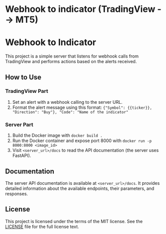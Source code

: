 # Webhook to indicator (TradingView --> MT5)

# Webhook to Indicator

This project is a simple server that listens for webhook calls from TradingView and performs actions based on the alerts received.

## How to Use

### TradingView Part

1. Set an alert with a webhook calling to the server URL.
2. Format the alert message using this format: `{"Symbol": {{ticker}}, "Direction": "Buy"}, "Code": "Name of the indicator"`

### Server Part

1. Build the Docker image with `docker build .`
2. Run the Docker container and expose port 8000 with `docker run -p 8000:8000 <image_id>`
3. Visit `<server_url>/docs` to read the API documentation (the server uses FastAPI).

## Documentation

The server API documentation is available at `<server_url>/docs`. It provides detailed information about the available endpoints, their parameters, and responses.

## License

This project is licensed under the terms of the MIT license. See the [LICENSE](LICENSE.md) file for the full license text.
